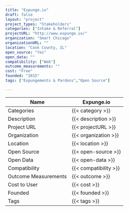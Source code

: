 ```yaml
---
title: "Expunge.io"
draft: false
layout: "project"
project_types: "Stakeholders"
categories: ["Intake & Referral"]
projectURL: "http://www.expunge.io/"
organization: "Smart Chicago"
organizationURL: ""
location: "Cook County, IL"
open_source: "Yes"
open_data: ""
compatibility: ["Web"]
outcome_measurements: ""
cost: "Free"
founded: "2015"
tags: ["Expungements & Pardons","Open Source"]

---
```



Name                    |  Expunge.io    
------------------------|----
Categories              | {{< category >}} 
Description             | {{< description >}} 
Project URL             | {{< projectURL >}} 
Organization            | {{< organization >}} 
Location                | {{< location >}} 
Open Source             | {{< open-source >}} 
Open Data               | {{< open-data >}} 
Compatibility           | {{< compatibility >}} 
Outcome Measurements    | {{< outcome >}} 
Cost to User            | {{< cost >}} 
Founded                 | {{< founded >}} 
Tags                    | {{< tags >}} 

